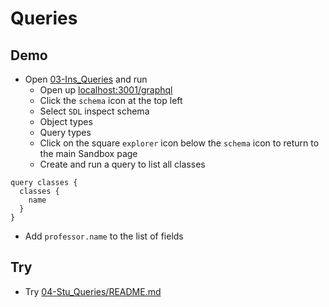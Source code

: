 # Queries

## Demo

- Open [03-Ins_Queries](../../01-Activities/03-Ins_Queries) and run
  - Open up [localhost:3001/graphql](http://localhost:3001/graphql)
  - Click the `schema` icon at the top left
  - Select `SDL` inspect schema
  - Object types
  - Query types
  - Click on the square `explorer` icon below the `schema` icon to return to the main Sandbox page
  - Create and run a query to list all classes

```gql
query classes {
  classes {
    name
  }
}
```

- Add `professor.name` to the list of fields

## Try

- Try [04-Stu_Queries/README.md](../../01-Activities/04-Stu_Queries/README.md)
